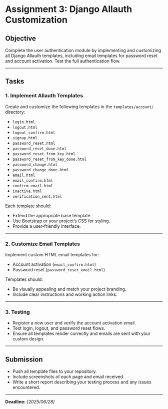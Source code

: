 # Assignment 3: Django Allauth Customization

## Objective

Complete the user authentication module by implementing and customizing all Django Allauth templates, including email templates for password reset and account activation. Test the full authentication flow.

---

## Tasks

### 1. Implement Allauth Templates

Create and customize the following templates in the `templates/account/` directory:

- `login.html`
- `logout.html`
- `logout_confirm.html`
- `signup.html`
- `password_reset.html`
- `password_reset_done.html`
- `password_reset_from_key.html`
- `password_reset_from_key_done.html`
- `password_change.html`
- `password_change_done.html`
- `email.html`
- `email_confirm.html`
- `confirm_email.html`
- `inactive.html`
- `verification_sent.html`

Each template should:
- Extend the appropriate base template.
- Use Bootstrap or your project’s CSS for styling.
- Provide a user-friendly interface.

---

### 2. Customize Email Templates

Implement custom HTML email templates for:

- Account activation (`email_confirm.html`)
- Password reset (`password_reset_email.html`)

Templates should:
- Be visually appealing and match your project branding.
- Include clear instructions and working action links.

---

### 3. Testing

- Register a new user and verify the account activation email.
- Test login, logout, and password reset flows.
- Ensure all templates render correctly and emails are sent with your custom design.

---

## Submission

- Push all template files to your repository.
- Include screenshots of each page and email received.
- Write a short report describing your testing process and any issues encountered.

---

**Deadline:** _[2025/06/28]_